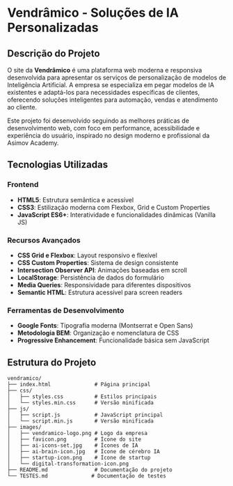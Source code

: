 # Vendrâmico - Soluções de IA Personalizadas

## Descrição do Projeto

O site da **Vendrâmico** é uma plataforma web moderna e responsiva desenvolvida para apresentar os serviços de personalização de modelos de Inteligência Artificial. A empresa se especializa em pegar modelos de IA existentes e adaptá-los para necessidades específicas de clientes, oferecendo soluções inteligentes para automação, vendas e atendimento ao cliente.

Este projeto foi desenvolvido seguindo as melhores práticas de desenvolvimento web, com foco em performance, acessibilidade e experiência do usuário, inspirado no design moderno e profissional da Asimov Academy.

## Tecnologias Utilizadas

### Frontend
- **HTML5**: Estrutura semântica e acessível
- **CSS3**: Estilização moderna com Flexbox, Grid e Custom Properties
- **JavaScript ES6+**: Interatividade e funcionalidades dinâmicas (Vanilla JS)

### Recursos Avançados
- **CSS Grid e Flexbox**: Layout responsivo e flexível
- **CSS Custom Properties**: Sistema de design consistente
- **Intersection Observer API**: Animações baseadas em scroll
- **LocalStorage**: Persistência de dados do formulário
- **Media Queries**: Responsividade para diferentes dispositivos
- **Semantic HTML**: Estrutura acessível para screen readers

### Ferramentas de Desenvolvimento
- **Google Fonts**: Tipografia moderna (Montserrat e Open Sans)
- **Metodologia BEM**: Organização e nomenclatura de CSS
- **Progressive Enhancement**: Funcionalidade básica sem JavaScript

## Estrutura do Projeto

```
vendramico/
├── index.html              # Página principal
├── css/
│   ├── styles.css          # Estilos principais
│   └── styles.min.css      # Versão minificada
├── js/
│   ├── script.js           # JavaScript principal
│   └── script.min.js       # Versão minificada
├── images/
│   ├── vendramico-logo.png # Logo da empresa
│   ├── favicon.png         # Ícone do site
│   ├── ai-icons-set.jpg    # Ícones de IA
│   ├── ai-brain-icon.jpg   # Ícone de cérebro IA
│   ├── startup-icon.png    # Ícone de startup
│   └── digital-transformation-icon.png
├── README.md               # Documentação do projeto
└── TESTES.md              # Documentação de testes
```


